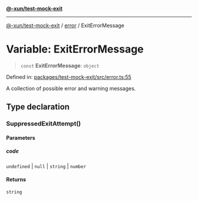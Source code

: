 [**@-xun/test-mock-exit**](../../README.md)

***

[@-xun/test-mock-exit](../../README.md) / [error](../README.md) / ExitErrorMessage

# Variable: ExitErrorMessage

> `const` **ExitErrorMessage**: `object`

Defined in: [packages/test-mock-exit/src/error.ts:55](https://github.com/Xunnamius/test-utils/blob/f65fd174005950e77b67a3c0454cb88be4afb215/packages/test-mock-exit/src/error.ts#L55)

A collection of possible error and warning messages.

## Type declaration

### SuppressedExitAttempt()

#### Parameters

##### code

`undefined` | `null` | `string` | `number`

#### Returns

`string`
